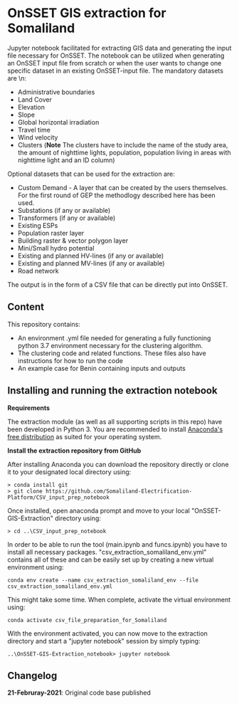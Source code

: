 # OnSSET GIS extraction for Somaliland
Jupyter notebook facilitated for extracting GIS data and generating the input file necessary for OnSSET. The notebook can be utilized when generating an OnSSET input file from scratch or when the user wants to change one specific dataset in an existing OnSSET-input file. The mandatory datasets are \n:
* Administrative boundaries
* Land Cover
* Elevation
* Slope
* Global horizontal irradiation
* Travel time
* Wind velocity
* Clusters (**Note** The clusters have to include the name of the study area, the amount of nighttime lights, population, population living in areas with nighttime light and an ID column)

Optional datasets that can be used for the extraction are: 

* Custom Demand - A layer that can be created by the users themselves. For the first round of GEP the methodlogy described here has been used.
* Substations (if any or available)
* Transformers (if any or available)
* Existing ESPs
* Population raster layer
* Building raster & vector polygon layer
* Mini/Small hydro potential
* Existing and planned HV-lines (if any or available)
* Existing and planned MV-lines (if any or available)
* Road network

The output is in the form of a CSV file that can be directly put into OnSSET.

## Content
This repository contains:
* An environment .yml file needed for generating a fully functioning python 3.7 environment necessary for the clustering algorithm.
* The clustering code and related functions. These files also have instructions for how to run the code
* An example case for Benin containing inputs and outputs

## Installing and running the extraction notebook

**Requirements**

The extraction module (as well as all supporting scripts in this repo) have been developed in Python 3. You are recommended to install [Anaconda's free distribution](https://www.anaconda.com/distribution/) as suited for your operating system. 

**Install the extraction repository from GitHub**

After installing Anaconda you can download the repository directly or clone it to your designated local directory using:

```
> conda install git
> git clone https://github.com/Somaliland-Electrification-Platform/CSV_input_prep_notebook
```
Once installed, open anaconda prompt and move to your local "OnSSET-GIS-Extraction" directory using:
```
> cd ..\CSV_input_prep_notebook
```

In order to be able to run the tool (main.ipynb and funcs.ipynb) you have to install all necessary packages. "csv_extraction_somaliland_env.yml" contains all of these and can be easily set up by creating a new virtual environment using:

```
conda env create --name csv_extraction_somaliland_env --file csv_extraction_somaliland_env.yml   

```

This might take some time. When complete, activate the virtual environment using:

```
conda activate csv_file_preparation_for_Somaliland
```

With the environment activated, you can now move to the extraction directory and start a "jupyter notebook" session by simply typing:

```
..\OnSSET-GIS-Extraction_notebook> jupyter notebook 
```
## Changelog
**21-Februray-2021**: Original code base published

